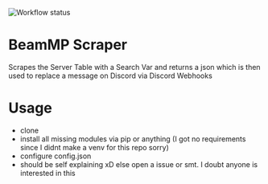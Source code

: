 ![Workflow status](https://github.com/cheat/cheat/actions/workflows/build.yml/badge.svg)


BeamMP Scraper
=====

Scrapes the Server Table with a Search Var and returns a json which is then used to replace a message on Discord via Discord Webhooks

Usage
=====

- clone
- install all missing modules via pip or anything (I got no requirements since I didnt make a venv for this repo sorry)
- configure config.json
- should be self explaining xD else open a issue or smt. I doubt anyone is interested in this